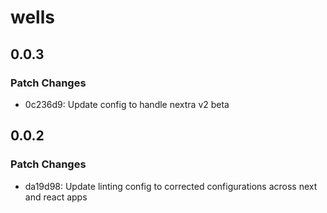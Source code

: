 # wells

## 0.0.3

### Patch Changes

- 0c236d9: Update config to handle nextra v2 beta

## 0.0.2

### Patch Changes

- da19d98: Update linting config to corrected configurations across next and react apps
